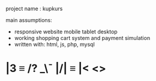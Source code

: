  project name : kupkurs

 main assumptions:
   - responsive website
       mobile
       tablet
       desktop
   - working shopping cart system and payment simulation
   - written with: html, js, php, mysql




# |3 ≡ /? _\¯ |\/| ≡ |< <>

                                    
